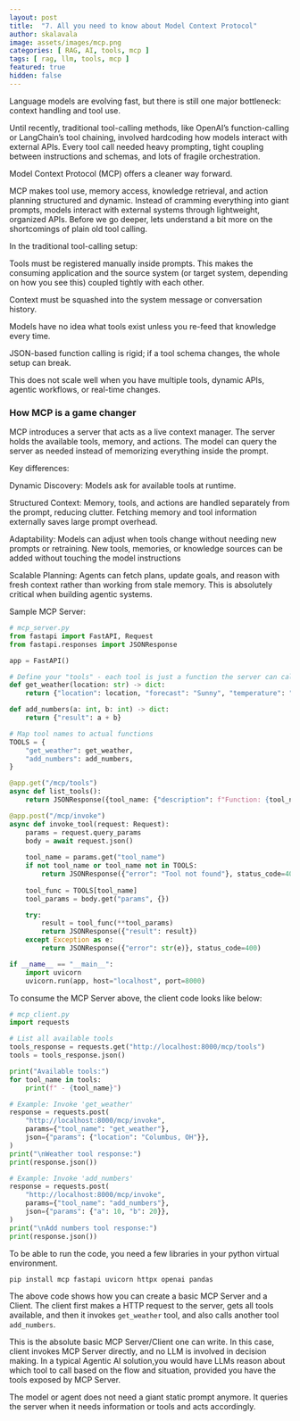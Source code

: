 ```yaml
---
layout: post
title:  "7. All you need to know about Model Context Protocol"
author: skalavala
image: assets/images/mcp.png
categories: [ RAG, AI, tools, mcp ]
tags: [ rag, llm, tools, mcp ]
featured: true
hidden: false
---
```


Language models are evolving fast, but there is still one major bottleneck:
context handling and tool use.

Until recently, traditional tool-calling methods, like OpenAI’s function-calling or LangChain’s tool chaining, involved hardcoding how models interact with external APIs. Every tool call needed heavy prompting, tight coupling between instructions and schemas, and lots of fragile orchestration.

Model Context Protocol (MCP) offers a cleaner way forward.

MCP makes tool use, memory access, knowledge retrieval, and action planning structured and dynamic.
Instead of cramming everything into giant prompts, models interact with external systems through lightweight, organized APIs. Before we go deeper, lets understand a bit more on the shortcomings of plain old tool calling.

In the traditional tool-calling setup:

Tools must be registered manually inside prompts. This makes the consuming application and the source system (or target system, depending on how you see this) coupled tightly with each other.

Context must be squashed into the system message or conversation history.

Models have no idea what tools exist unless you re-feed that knowledge every time.

JSON-based function calling is rigid; if a tool schema changes, the whole setup can break.

This does not scale well when you have multiple tools, dynamic APIs, agentic workflows, or real-time changes.

### How MCP is a game changer
MCP introduces a server that acts as a live context manager. The server holds the available tools, memory, and actions. The model can query the server as needed instead of memorizing everything inside the prompt.

Key differences:

Dynamic Discovery: Models ask for available tools at runtime.

Structured Context: Memory, tools, and actions are handled separately from the prompt, reducing clutter. Fetching memory and tool information externally saves large prompt overhead. 

Adaptability: Models can adjust when tools change without needing new prompts or retraining. New tools, memories, or knowledge sources can be added without touching the model instructions

Scalable Planning: Agents can fetch plans, update goals, and reason with fresh context rather than working from stale memory. This is absolutely critical when building agentic systems.  

Sample MCP Server:

```python
# mcp_server.py
from fastapi import FastAPI, Request
from fastapi.responses import JSONResponse

app = FastAPI()

# Define your "tools" - each tool is just a function the server can call
def get_weather(location: str) -> dict:
    return {"location": location, "forecast": "Sunny", "temperature": "25°C"}

def add_numbers(a: int, b: int) -> dict:
    return {"result": a + b}

# Map tool names to actual functions
TOOLS = {
    "get_weather": get_weather,
    "add_numbers": add_numbers,
}

@app.get("/mcp/tools")
async def list_tools():
    return JSONResponse({tool_name: {"description": f"Function: {tool_name}"} for tool_name in TOOLS.keys()})

@app.post("/mcp/invoke")
async def invoke_tool(request: Request):
    params = request.query_params
    body = await request.json()
    
    tool_name = params.get("tool_name")
    if not tool_name or tool_name not in TOOLS:
        return JSONResponse({"error": "Tool not found"}, status_code=404)
    
    tool_func = TOOLS[tool_name]
    tool_params = body.get("params", {})

    try:
        result = tool_func(**tool_params)
        return JSONResponse({"result": result})
    except Exception as e:
        return JSONResponse({"error": str(e)}, status_code=400)

if __name__ == "__main__":
    import uvicorn
    uvicorn.run(app, host="localhost", port=8000)
```

To consume the MCP Server above, the client code looks like below:

```python
# mcp_client.py
import requests

# List all available tools
tools_response = requests.get("http://localhost:8000/mcp/tools")
tools = tools_response.json()

print("Available tools:")
for tool_name in tools:
    print(f" - {tool_name}")

# Example: Invoke 'get_weather'
response = requests.post(
    "http://localhost:8000/mcp/invoke",
    params={"tool_name": "get_weather"},
    json={"params": {"location": "Columbus, OH"}},
)
print("\nWeather tool response:")
print(response.json())

# Example: Invoke 'add_numbers'
response = requests.post(
    "http://localhost:8000/mcp/invoke",
    params={"tool_name": "add_numbers"},
    json={"params": {"a": 10, "b": 20}},
)
print("\nAdd numbers tool response:")
print(response.json())

```

To be able to run the code, you need a few libraries in your python virtual environment.
```
pip install mcp fastapi uvicorn httpx openai pandas
```

The above code shows how you can create a basic MCP Server and a Client. The client first makes a HTTP request to the server, gets all tools available, and then it invokes `get_weather` tool, and also calls another tool `add_numbers`.

This is the absolute basic MCP Server/Client one can write. In this case, client invokes MCP Server directly, and no LLM is involved in decision making. In a typical Agentic AI solution,you would have LLMs reason about which tool to call based on the flow and situation, provided you have the tools exposed by MCP Server.

The model or agent does not need a giant static prompt anymore. It queries the server when it needs information or tools and acts accordingly.
